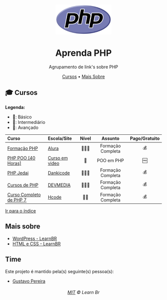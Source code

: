 <p align="center">
	<img width="180px" src="https://raw.githubusercontent.com/learnbr/php/b315c85741813ed6404ce2a461a46a560e385eb9/PHP-logo.svg" alt="Aprenda PHP" style="max-width:100%;">
</p>

<h1 align="center">Aprenda PHP</h1>

<p align="center">Agrupamento de link's sobre PHP</p>

<a id="user-content-Índice" class="anchor" href="#Índice" aria-hidden="true"></a>

<p align="center">
	<a href="#mortar_board-cursos">Cursos</a> •
	<a href="#mais-sobre">Mais Sobre</a>
</p>


## :mortar_board: Cursos

**Legenda:**

- :green_heart:: Básico
- :large_orange_diamond:: Intermediário
- :red_circle:: Avançado

| Curso                                                        | Escola/Site                                     |                      Nível                      |      Assunto      | Pago/Gratuito |
| :----------------------------------------------------------- | :---------------------------------------------- | :---------------------------------------------: | :---------------: | :-----------: |
| [Formação PHP](https://www.alura.com.br/formacao-desenvolvedor-php) | [Alura](https://www.alura.com.br)               | :green_heart::large_orange_diamond::red_circle: | Formação Completa |  :moneybag:   |
| [PHP POO [40 Horas]](https://cursa.app/pt/curso/php-para-iniciantes-por-curso-em-video) | [Curso em video](https://www.cursoemvideo.com/) |                  :green_heart:                  |    POO em PHP     |    :free:     |
| [PHP Jedai](https://cursos.dankicode.com/php-jedai)          | [Dankicode](https://cursos.dankicode.com/)      | :green_heart::large_orange_diamond::red_circle: | Formação Completa |  :moneybag:   |
| [Cursos de PHP](https://www.devmedia.com.br/cursos/php)      | [DEVMEDIA](https://www.devmedia.com.br/)        | :green_heart::large_orange_diamond::red_circle: | Formação Completa |  :moneybag:   |
| [Curso Completo de PHP 7](https://hcode.com.br/cursos/PHP7)  | [Hcode](https://hcode.com.br/)                  |       :green_heart::large_orange_diamond:       | Formação Completa |  :moneybag:   |

[Ir para o índice](#Índice)



## Mais sobre

* [WordPress - LearnBR](https://github.com/learnbr/wordpress)
* [HTML e CSS - LearnBR](https://github.com/learnbr/html-css)


## Time

Este projeto é mantido pela(s) seguinte(s) pessoa(s):

* [Gustavo Pereira](https://github.com/oguhpereira)

<h6 align="center">
	<a href="./MIT.md">MIT</a>
	©
	Learn Br
</h6>
